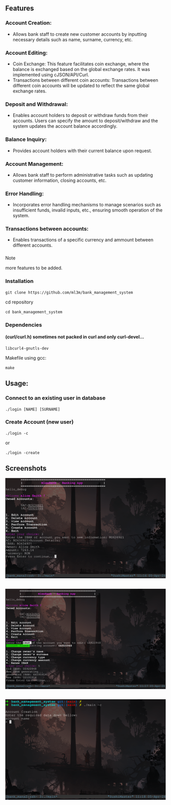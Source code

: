 ## Features
### Account Creation: 
- Allows bank staff to create new customer accounts by inputting necessary details such as name, surname, currency, etc.

### Account Editing:
- Coin Exchange: This feature facilitates coin exchange, where the balance is exchanged based on the global exchange rates. It was implemented using cJSON/API/Curl.
- Transactions between different coin accounts: Transactions between different coin accounts will be updated to reflect the same global exchange rates.

### Deposit and Withdrawal: 
- Enables account holders to deposit or withdraw funds from their accounts. Users can specify the amount to deposit/withdraw and the system updates the account balance accordingly.

### Balance Inquiry: 
- Provides account holders with their current balance upon request.

### Account Management: 
- Allows bank staff to perform administrative tasks such as updating customer information, closing accounts, etc.

### Error Handling: 
- Incorporates error handling mechanisms to manage scenarios such as insufficient funds, invalid inputs, etc., ensuring smooth operation of the system.

### Transactions between accounts:
- Enables transactions of a specific currency and ammount between different accounts.
###
> [!NOTE]  
> more features to be added.
### Installation
    git clone https://github.com/ml3m/bank_management_system
cd repository

    cd bank_management_system
### Dependencies
#### (curl/curl.h) sometimes not packed in curl and only curl-devel...
    libcurl4-gnutls-dev
Makefile using gcc:

    make

## Usage:
### Connect to an existing user in database
    ./login [NAME] [SURNAME]
### Create Account (new user)
    ./login -c
or

    ./login -create
    
## Screenshots
<p width="200" align="center"><img src="./assets/ss1.png" /></a></p>

##

<p width="200" align="center"><img src="./assets/ss2.png" /></a></p>

##

<p width="200" align="center"><img src="./assets/ss3.png" /></a></p>

